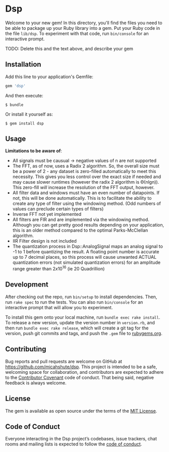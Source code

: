 # Dsp

Welcome to your new gem! In this directory, you'll find the files you need to be able to package up your Ruby library into a gem. Put your Ruby code in the file `lib/dsp`. To experiment with that code, run `bin/console` for an interactive prompt.

TODO: Delete this and the text above, and describe your gem

## Installation

Add this line to your application's Gemfile:

```ruby
gem 'dsp'
```

And then execute:

    $ bundle

Or install it yourself as:

    $ gem install dsp

## Usage


__Limitations to be aware of__:
 - All signals must be causual -> negative values of n are not supported
 - The FFT, as of now, uses a Radix 2 algorithm. So, the overall size must be a power of 2 - any dataset is zero-filled automatically to meet this necessity. This gives you less control over the exact size if needed and may cause slower runtimes (however the radix 2 algorithm is &#1012;(nlgn)). This zero-fill _will_ increase the resolution of the FFT output, however.
 - All filter data and windows must have an even number of datapoints. If not, this will be done automatically. This is to facilitate the ability to create any type of filter using the windowing method. (Odd numbers of values can preclude certain types of filters)
 - Inverse FFT not yet implemented
 - All filters are FIR and are implemented via the windowing method. Although you can get pretty good results depending on your application, this is an older method compared to the optimal Parks-McClellan algorithm.
 - IIR Filter design is not included
 - The quantization process in Dsp::AnalogSignal maps an analog signal to -1 to 1 before quantizing the result. A floating point number is accurate up to 7 decimal places, so this process will cause unwanted ACTUAL quantization errors (not simulated quantization errors) for an amplitude range greater than $2 x 10^16$ (ie 20 Quadrillion)

## Development

After checking out the repo, run `bin/setup` to install dependencies. Then, run `rake spec` to run the tests. You can also run `bin/console` for an interactive prompt that will allow you to experiment.

To install this gem onto your local machine, run `bundle exec rake install`. To release a new version, update the version number in `version.rb`, and then run `bundle exec rake release`, which will create a git tag for the version, push git commits and tags, and push the `.gem` file to [rubygems.org](https://rubygems.org).

## Contributing

Bug reports and pull requests are welcome on GitHub at https://github.com/micahshute/dsp. This project is intended to be a safe, welcoming space for collaboration, and contributors are expected to adhere to the [Contributor Covenant](http://contributor-covenant.org) code of conduct. That being said, negative feedback is always welcome. 

## License

The gem is available as open source under the terms of the [MIT License](https://opensource.org/licenses/MIT).

## Code of Conduct

Everyone interacting in the Dsp project’s codebases, issue trackers, chat rooms and mailing lists is expected to follow the [code of conduct](https://github.com/[USERNAME]/dsp/blob/master/CODE_OF_CONDUCT.md).
